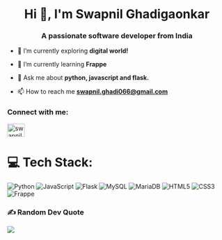 <h1 align="center">Hi 👋, I'm Swapnil Ghadigaonkar</h1>
<h3 align="center">A passionate software developer from India</h3>

- 🔭 I’m currently exploring **digital world!**

- 🌱 I’m currently learning **Frappe**

- 💬 Ask me about **python, javascript and flask.**

- 📫 How to reach me **swapnil.ghadi066@gmail.com**

<h3 align="left">Connect with me:</h3>
<p align="left">
<a href="https://linkedin.com/in/swapnilg45" target="blank"><img align="center" src="https://raw.githubusercontent.com/rahuldkjain/github-profile-readme-generator/master/src/images/icons/Social/linked-in-alt.svg" alt="swapnilg45" height="30" width="40" /></a>
</p>

# 💻 Tech Stack:
![Python](https://img.shields.io/badge/python-3670A0?style=for-the-badge&logo=python&logoColor=ffdd54)
![JavaScript](https://img.shields.io/badge/javascript-%23323330.svg?style=for-the-badge&logo=javascript&logoColor=%23F7DF1E)
![Flask](https://img.shields.io/badge/flask-%23000.svg?style=for-the-badge&logo=flask&logoColor=white)
![MySQL](https://img.shields.io/badge/mysql-%2300f.svg?style=for-the-badge&logo=mysql&logoColor=white)
![MariaDB](https://img.shields.io/badge/MariaDB-003545?style=for-the-badge&logo=mariadb&logoColor=white)
![HTML5](https://img.shields.io/badge/html5-%23E34F26.svg?style=for-the-badge&logo=html5&logoColor=white)
![CSS3](https://img.shields.io/badge/css3-%231572B6.svg?style=for-the-badge&logo=css3&logoColor=white)
![Frappe](https://img.shields.io/badge/frappe-%230073B1.svg?style=for-the-badge&logo=frappe&logoColor=white)


### ✍️ Random Dev Quote
![](https://quotes-github-readme.vercel.app/api?type=horizontal&theme=radical)
